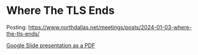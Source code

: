 # Where The TLS Ends

Posting: https://www.northdallas.net/meetings/posts/2024-01-03-where-the-tls-ends/

[Google Slide presentation as a PDF](North-Dallas-Developers_Where-The-TLS-Ends.pdf)
